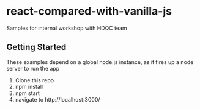 # react-compared-with-vanilla-js
Samples for internal workshop with HDQC team

## Getting Started

These examples depend on a global node.js instance, as it fires up a node server to run the app 

1) Clone this repo
2) npm install
3) npm start
4) navigate to http://localhost:3000/

